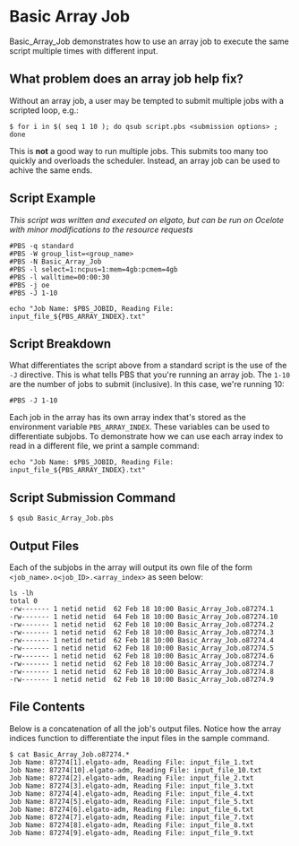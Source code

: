 # Basic Array Job

Basic_Array_Job demonstrates how to use an array job to execute the same script multiple times with different input.

## What problem does an array job help fix?
Without an array job, a user may be tempted to submit multiple jobs with a scripted loop, e.g.:

```
$ for i in $( seq 1 10 ); do qsub script.pbs <submission options> ; done
```

This is **not** a good way to run multiple jobs. This submits too many too quickly and overloads the scheduler. Instead, an array job can be used to achive the same ends. 

## Script Example
_This script was written and executed on elgato, but can be run on Ocelote with minor modifications to the resource requests_

```
#PBS -q standard
#PBS -W group_list=<group_name>
#PBS -N Basic_Array_Job
#PBS -l select=1:ncpus=1:mem=4gb:pcmem=4gb
#PBS -l walltime=00:00:30
#PBS -j oe
#PBS -J 1-10

echo "Job Name: $PBS_JOBID, Reading File: input_file_${PBS_ARRAY_INDEX}.txt"
```

## Script Breakdown

What differentiates the script above from a standard script is the use of the ```-J``` directive. This is what tells PBS that you're running an array job. The ```1-10``` are the number of jobs to submit (inclusive). In this case, we're running 10:

```
#PBS -J 1-10
```

Each job in the array has its own array index that's stored as the environment variable ```PBS_ARRAY_INDEX```. These variables can be used to differentiate subjobs. To demonstrate how we can use each array index to read in a different file, we print a sample command:
```
echo "Job Name: $PBS_JOBID, Reading File: input_file_${PBS_ARRAY_INDEX}.txt"
```

## Script Submission Command
```
$ qsub Basic_Array_Job.pbs
```

## Output Files
Each of the subjobs in the array will output its own file of the form ```<job_name>.o<job_ID>.<array_index>``` as seen below:

```
ls -lh
total 0
-rw------- 1 netid netid  62 Feb 18 10:00 Basic_Array_Job.o87274.1
-rw------- 1 netid netid  64 Feb 18 10:00 Basic_Array_Job.o87274.10
-rw------- 1 netid netid  62 Feb 18 10:00 Basic_Array_Job.o87274.2
-rw------- 1 netid netid  62 Feb 18 10:00 Basic_Array_Job.o87274.3
-rw------- 1 netid netid  62 Feb 18 10:00 Basic_Array_Job.o87274.4
-rw------- 1 netid netid  62 Feb 18 10:00 Basic_Array_Job.o87274.5
-rw------- 1 netid netid  62 Feb 18 10:00 Basic_Array_Job.o87274.6
-rw------- 1 netid netid  62 Feb 18 10:00 Basic_Array_Job.o87274.7
-rw------- 1 netid netid  62 Feb 18 10:00 Basic_Array_Job.o87274.8
-rw------- 1 netid netid  62 Feb 18 10:00 Basic_Array_Job.o87274.9
```

## File Contents

Below is a concatenation of all the job's output files. Notice how the array indices function to differentiate the input files in the sample command. 

```
$ cat Basic_Array_Job.o87274.*
Job Name: 87274[1].elgato-adm, Reading File: input_file_1.txt
Job Name: 87274[10].elgato-adm, Reading File: input_file_10.txt
Job Name: 87274[2].elgato-adm, Reading File: input_file_2.txt
Job Name: 87274[3].elgato-adm, Reading File: input_file_3.txt
Job Name: 87274[4].elgato-adm, Reading File: input_file_4.txt
Job Name: 87274[5].elgato-adm, Reading File: input_file_5.txt
Job Name: 87274[6].elgato-adm, Reading File: input_file_6.txt
Job Name: 87274[7].elgato-adm, Reading File: input_file_7.txt
Job Name: 87274[8].elgato-adm, Reading File: input_file_8.txt
Job Name: 87274[9].elgato-adm, Reading File: input_file_9.txt
```
